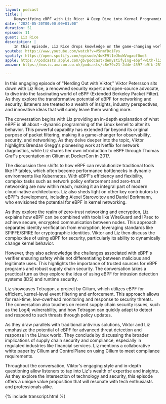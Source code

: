 ```yaml
---
layout: podcast
title: |
    Demystifying eBPF with Liz Rice: A Deep Dive into Kernel Programming and Security
date: "2024-05-20T00:00:00+01:00"
duration: 51
episode: 11
guest: Liz Rice
description: |
    In this episode, Liz Rice drops knowledge on the game-changing world of eBPF, taking listeners on a journey from its evolution to real-world applications in observability, security, and networking at industry giants like Netflix and Meta. As someone who's been at the forefront of this tech revolution, Liz sheds light on what it means for companies like Isovalent (now part of Cisco) and the broader implications for runtime security and compliance in the open-source domain.
youtube: https://www.youtube.com/watch?v=V5nmfDoiFys
spotify: https://open.spotify.com/episode/4wXF9lIeJhoWVogxof0oe5
apple: https://podcasts.apple.com/gb/podcast/demystifying-ebpf-with-liz-rice-a-deep-dive-into/id1722663295?i=1000656091310
amazon: https://music.amazon.co.uk/podcasts/c8e79c21-2dde-4597-b9fb-257ecbc2bf29/episodes/2abbad1e-ca7d-465c-9173-17cf740e05a9/nerding-out-with-viktor-demystifying-ebpf-with-liz-rice-a-deep-dive-into-kernel-programming-and-security

---
```


In this engaging episode of "Nerding Out with Viktor," Viktor Petersson sits down with Liz Rice, a renowned security expert and open-source advocate, to dive into the fascinating world of eBPF (Extended Berkeley Packet Filter). As they explore the transformative potential of eBPF for networking and security, listeners are treated to a wealth of insights, industry perspectives, and innovative ideas that will surely leave them wanting more.

The conversation begins with Liz providing an in-depth explanation of what eBPF is all about - dynamic programming of the Linux kernel to alter its behavior. This powerful capability has extended far beyond its original purpose of packet filtering, making it a game-changer for observability, security, and networking. As they delve deeper into the topic, Viktor highlights Brendan Gregg's pioneering work at Netflix for network diagnostics, while Liz shares her own introduction to eBPF through Thomas Graf's presentation on Cilium at DockerCon in 2017.

The discussion then shifts to how eBPF can revolutionize traditional tools like IP tables, which often become performance bottlenecks in dynamic environments like Kubernetes. With eBPF's efficiency and flexibility, complex tasks such as network policy enforcement and zero-trust networking are now within reach, making it an integral part of modern cloud-native architectures. Liz also sheds light on other key contributors to eBPF's development, including Alexei Starovoitov and Daniel Borkmann, who envisioned the potential for eBPF in kernel networking.

As they explore the realm of zero-trust networking and encryption, Liz explains how eBPF can be combined with tools like WireGuard and IPsec to achieve secure, encrypted communication between nodes. This approach separates identity verification from encryption, leveraging standards like SPIFFE/SPIRE for cryptographic identities. Viktor and Liz then discuss the complexities of using eBPF for security, particularly its ability to dynamically change kernel behavior.

However, they also acknowledge the challenges associated with eBPF's verifier ensuring safety while not differentiating between malicious and legitimate uses. This highlights the importance of trusted sources for eBPF programs and robust supply chain security. The conversation takes a practical turn as they explore the idea of using eBPF for intrusion detection systems (IDS) and runtime security.

Liz showcases Tetragon, a project by Cilium, which utilizes eBPF for efficient, kernel-level event filtering and enforcement. This approach allows for real-time, low-overhead monitoring and response to security threats. The conversation also touches on recent supply chain security issues, such as the Log4j vulnerability, and how Tetragon can quickly adapt to detect and respond to such threats through policy updates.

As they draw parallels with traditional antivirus solutions, Viktor and Liz emphasize the potential of eBPF for advanced threat detection and response in the Linux world. They conclude by discussing the broader implications of supply chain security and compliance, especially in regulated industries like financial services. Liz mentions a collaborative white paper by Cilium and ControlPlane on using Cilium to meet compliance requirements.

Throughout the conversation, Viktor's engaging style and in-depth questioning allow listeners to tap into Liz's wealth of expertise and insights. As they explore the intersection of technology and security, this episode offers a unique value proposition that will resonate with tech enthusiasts and professionals alike.

{% include transcript.html %}